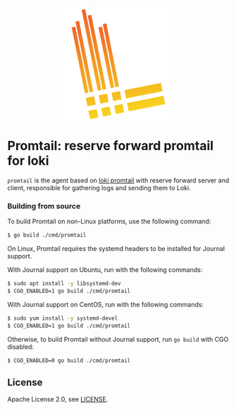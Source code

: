 <p align="center"><img src="docs/sources/logo.png" alt="Promtail Logo"></p>

# Promtail: reserve forward promtail for loki

`promtail` is the agent based on [loki promtail](https://github.com/grafana/loki.git) with reserve forward server and client, responsible for gathering logs and sending them to Loki.


### Building from source

To build Promtail on non-Linux platforms, use the following command:

```bash
$ go build ./cmd/promtail
```

On Linux, Promtail requires the systemd headers to be installed for
Journal support.

With Journal support on Ubuntu, run with the following commands:

```bash
$ sudo apt install -y libsystemd-dev
$ CGO_ENABLED=1 go build ./cmd/promtail
```

With Journal support on CentOS, run with the following commands:

```bash
$ sudo yum install -y systemd-devel
$ CGO_ENABLED=1 go build ./cmd/promtail
```

Otherwise, to build Promtail without Journal support, run `go build`
with CGO disabled:

```bash
$ CGO_ENABLED=0 go build ./cmd/promtail
```

## License

Apache License 2.0, see [LICENSE](LICENSE).
